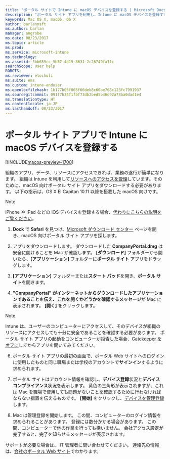```yaml
---
title: "ポータル サイトで Intune に macOS デバイスを登録する | Microsoft Docs"
description: "ポータル サイト アプリを利用し、Intune に macOS デバイスを登録する方法について説明します"
keywords: Mac OS X, macOS, OS X
author: barlanmsft
ms.author: barlan
manager: angrobe
ms.date: 08/23/2017
ms.topic: article
ms.prod: 
ms.service: microsoft-intune
ms.technology: 
ms.assetid: 3bb659cc-9b57-4d19-8631-2c26749fa71c
searchScope: User help
ROBOTS: 
ms.reviewer: elocholi
ms.suite: ems
ms.custom: intune-enduser
ms.openlocfilehash: 1b177b05f065f66deb8c60be768c123fc7991937
ms.sourcegitcommit: 091f7b34f1fbf73db2bed5b46d92a78ba0dad1e4
ms.translationtype: HT
ms.contentlocale: ja-JP
ms.lasthandoff: 08/23/2017
---
```

# <a name="enroll-your-macos-device-in-intune-with-the-company-portal-app"></a>ポータル サイト アプリで Intune に macOS デバイスを登録する

[!INCLUDE[macos-preview-1708](./includes/macos-preview-1708.md)]

組織のアプリ、データ、リソースにアクセスできれば、業務の遂行が簡単になります。 組織は Intune を利用して[リソースへのアクセスを管理](what-happens-if-you-install-the-Company-Portal-app-and-enroll-your-device-in-intune-ios.md)しています。そのために、macOS 向けポータル サイト アプリをダウンロードする必要があります。 以下の指示は、OS X El Capitan 10.11 以降を搭載した macOS 向けです。

  > [!NOTE]
  > iPhone や iPad などの iOS デバイスを登録する場合、[代わりにこちらの説明をご覧ください](enroll-your-device-in-intune-ios.md)。

1. __Dock__ で __Safari__ を見つけ、[Microsoft ダウンロード センター](https://www.microsoft.com/download/details.aspx?id=55770) ページを開き、macOS 向けポータル サイト アプリを探します。

2. アプリをダウンロードします。 ダウンロードした **CompanyPortal.dmg** は安全に開けることを Mac が確認します。 **[ダウンロード]** フォルダーから開いたら、**[アプリケーション]** フォルダーに**ポータル サイト** アプリをドラッグします。

3. **[アプリケーション]** フォルダーまたは**スタート パッド**を開き、**ポータル サイト**を開きます。

4. **"CompanyPortal" がインターネットからダウンロードしたアプリケーションであることを伝え、これを開くかどうかを確認するメッセージ**が Mac に表示されます。 **[開く]** をクリックします。

  > [!NOTE]
  > Intune は、ユーザーのコンピューターにアクセスして、そのデバイスが組織のリソースにアクセスしても十分に安全であることを確認する必要があります。 ポータル サイト アプリの起動をコンピューターが拒否した場合、[Gatekeeper をオフに](https://support.apple.com/HT202491)してからアプリを開いてみてください。

6. ポータル サイト アプリの最初の画面で、ポータル Web サイトへのログインに使用したものと同じ職場または学校のアカウントで**サインイン**するように求められます。

7. ポータル サイトはアカウント情報を確認し、**デバイス登録**状況と**デバイス コンプライアンス**状況を表示します。 黄色の三角形が表示されますが、これは Mac を職場で使用しても問題がないことを確認するために行わなければならない措置を伝えるものです。 **[開始]** をクリックし、[デバイスを管理登録](what-info-can-your-company-see-when-you-enroll-your-device-in-intune.md)します。

8. Mac は管理登録を開始します。 この間、コンピューターのログイン情報を求められることがあります。 登録には数分かかる場合があります。 この間、コンピューターで他の作業を行っても構いません。 会社アクセス設定が完了すると、完了を知らせるメッセージが表示されます。

サポートが必要な場合は、 IT 管理者に問い合わせてください。 連絡先の情報は、[会社のポータル Web サイト](http://portal.manage.microsoft.com)でわかります。
